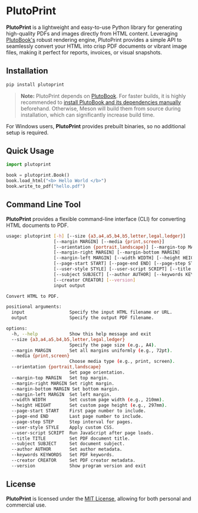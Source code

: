 # PlutoPrint

**PlutoPrint** is a lightweight and easy-to-use Python library for generating high-quality PDFs and images directly from HTML content. Leveraging [PlutoBook's](https://github.com/plutoprint/plutobook) robust rendering engine, PlutoPrint provides a simple API to seamlessly convert your HTML into crisp PDF documents or vibrant image files, making it perfect for reports, invoices, or visual snapshots.

## Installation

```bash
pip install plutoprint
```

> **Note:** PlutoPrint depends on [PlutoBook](https://github.com/plutoprint/plutobook). For faster builds, it is highly recommended to [install PlutoBook and its dependencies manually](https://github.com/plutoprint/plutobook?tab=readme-ov-file#installation-guide) beforehand. Otherwise, Meson will build them from source during installation, which can significantly increase build time.

For Windows users, **PlutoPrint** provides prebuilt binaries, so no additional setup is required.

## Quick Usage

```python
import plutoprint

book = plutoprint.Book()
book.load_html("<b> Hello World </b>")
book.write_to_pdf("hello.pdf")
```

## Command Line Tool

**PlutoPrint** provides a flexible command-line interface (CLI) for converting HTML documents to PDF.

```bash
usage: plutoprint [-h] [--size {a3,a4,a5,b4,b5,letter,legal,ledger}]
                  [--margin MARGIN] [--media {print,screen}]
                  [--orientation {portrait,landscape}] [--margin-top MARGIN]
                  [--margin-right MARGIN] [--margin-bottom MARGIN]
                  [--margin-left MARGIN] [--width WIDTH] [--height HEIGHT]
                  [--page-start START] [--page-end END] [--page-step STEP]
                  [--user-style STYLE] [--user-script SCRIPT] [--title TITLE]
                  [--subject SUBJECT] [--author AUTHOR] [--keywords KEYWORDS]
                  [--creator CREATOR] [--version]
                  input output

Convert HTML to PDF.

positional arguments:
  input                 Specify the input HTML filename or URL.
  output                Specify the output PDF filename.

options:
  -h, --help            Show this help message and exit
  --size {a3,a4,a5,b4,b5,letter,legal,ledger}
                        Specify the page size (e.g., A4).
  --margin MARGIN       Set all margins uniformly (e.g., 72pt).
  --media {print,screen}
                        Choose media type (e.g., print, screen).
  --orientation {portrait,landscape}
                        Set page orientation.
  --margin-top MARGIN   Set top margin.
  --margin-right MARGIN Set right margin.
  --margin-bottom MARGIN Set bottom margin.
  --margin-left MARGIN  Set left margin.
  --width WIDTH         Set custom page width (e.g., 210mm).
  --height HEIGHT       Set custom page height (e.g., 297mm).
  --page-start START    First page number to include.
  --page-end END        Last page number to include.
  --page-step STEP      Step interval for pages.
  --user-style STYLE    Apply custom CSS.
  --user-script SCRIPT  Run JavaScript after page loads.
  --title TITLE         Set PDF document title.
  --subject SUBJECT     Set document subject.
  --author AUTHOR       Set author metadata.
  --keywords KEYWORDS   Set PDF keywords.
  --creator CREATOR     Set PDF creator metadata.
  --version             Show program version and exit
```

## License

**PlutoPrint** is licensed under the [MIT License](https://github.com/plutoprint/plutoprint/blob/main/LICENSE), allowing for both personal and commercial use.

